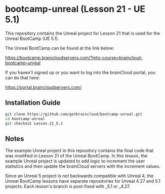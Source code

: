 # bootcamp-unreal (Lesson 21 - UE 5.1)

This repository contains the Unreal project for Lesson 21 that is used for the Unreal BootCamp (UE 5.1).

The Unreal BootCamp can be found at the link below:

https://bootcamp.braincloudservers.com/?mto-course=braincloud-bootcamp-unreal


If you haven't signed up or you want to log into the brainCloud portal, you can do that here:

https://portal.braincloudservers.com/


## Installation Guide

```bash
git clone https://github.com/getbraincloud/bootcamp-unreal.git
cd bootcamp-unreal
git checkout Lesson-21_5.1
```

## Notes

The example Unreal project in this repository contains the final code that was modified in Lesson 21 of the Unreal BootCamp. In this lesson, the example Unreal project is updated to add logic to increment the user statistics and then update the brainCloud servers with the increment values.

Since an Unreal 5 project is not backwards compatible with Unreal 4, the Unreal BootCamp lessons have separate repositories for Unreal 4.27 and 5.1 projects. Each lesson's branch is post-fixed with _5.1 or _4.27.
